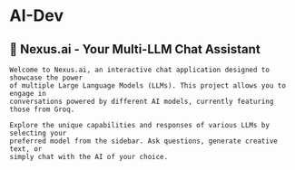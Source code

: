 # AI-Dev
## 🧠 Nexus.ai - Your Multi-LLM Chat Assistant

    Welcome to Nexus.ai, an interactive chat application designed to showcase the power
    of multiple Large Language Models (LLMs). This project allows you to engage in
    conversations powered by different AI models, currently featuring those from Groq.

    Explore the unique capabilities and responses of various LLMs by selecting your
    preferred model from the sidebar. Ask questions, generate creative text, or
    simply chat with the AI of your choice.
